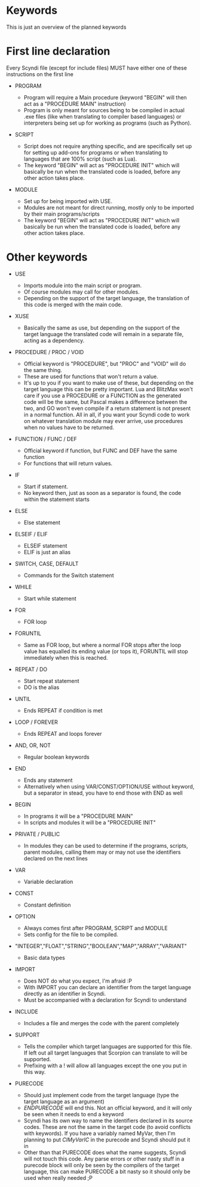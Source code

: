 # Keywords

This is just an overview of the planned keywords

# First line declaration

Every Scyndi file (except for include files) MUST have either one of these instructions on the first line

- PROGRAM
  - Program will require a Main procedure (keyword "BEGIN" will then act as a "PROCEDURE MAIN" instruction)
  - Program is only meant for sources being to be compiled in actual .exe files (like when translating to compiler based languages) or interpreters being set up for working as programs (such as Python).


- SCRIPT
  - Script does not require anything specific, and are specifically set up for setting up add-ons for programs or when translating to languages that are 100% script (such as Lua).
  - The keyword "BEGIN" will act as "PROCEDURE INIT" which will basically be run when the translated code is loaded, before any other action takes place.

- MODULE
  - Set up for being imported with USE.
  - Modules are not meant for direct running, mostly only to be imported by their main programs/scripts
  - The keyword "BEGIN" will act as "PROCEDURE INIT" which will basically be run when the translated code is loaded, before any other action takes place.



# Other keywords
- USE
  - Imports module into the main script or program.
  - Of course modules may call for other modules.
  - Depending on the support of the target language, the translation of this code is merged with the main code.

- XUSE
  - Basically the same as use, but depending on the support of the target language the translated code will remain in a separate file, acting as a dependency.



- PROCEDURE / PROC / VOID
  - Official keyword is "PROCEDURE", but "PROC" and "VOID" will do the same thing.
  - These are used for functions that won't return a value.
  - It's up to you if you want to make use of these, but depending on the target language this can be pretty important. Lua and BlitzMax won't care if you use a PROCEDURE or a FUNCTION as the generated code will be the same, but Pascal makes a difference between the two, and GO won't even compile if a return statement is not present in a normal function. All in all, if you want your Scyndi code to work on whatever translation module may ever arrive, use procedures when no values have to be returned.

- FUNCTION / FUNC / DEF
  - Official keyword if function, but FUNC and DEF have the same function
  - For functions that will return values.

- IF
  - Start if statement.
  - No keyword then, just as soon as a separator is found, the code within the statement starts

- ELSE
  - Else statement

- ELSEIF / ELIF
  - ELSEIF statement
  - ELIF is just an alias

- SWITCH, CASE, DEFAULT
  - Commands for the Switch statement

- WHILE
  - Start while statement

- FOR
  - FOR loop
- FORUNTIL
  - Same as FOR loop, but where a normal FOR stops after the loop value has equalled its ending value (or tops it), FORUNTIL will stop immediately when this is reached.

- REPEAT / DO
  - Start repeat statement
  - DO is the alias

- UNTIL
  - Ends REPEAT if condition is met

- LOOP / FOREVER
  - Ends REPEAT and loops forever

- AND, OR, NOT
  - Regular boolean keywords

- END
  - Ends any statement
  - Alternatively when using VAR/CONST/OPTION/USE without keyword, but a separator in stead, you have to end those with END as well

- BEGIN
  - In programs it will be a "PROCEDURE MAIN"
  - In scripts and modules it will be a "PROCEDURE INIT"


- PRIVATE / PUBLIC
  - In modules they can be used to determine if the programs, scripts, parent modules, calling them may or may not use the identifiers declared on the next lines

- VAR
  - Variable declaration

- CONST
  - Constant definition

- OPTION
  - Always comes first after PROGRAM, SCRIPT and MODULE
  - Sets config for the file to be compiled.

- "INTEGER","FLOAT","STRING","BOOLEAN","MAP","ARRAY","VARIANT"
  - Basic data types

- IMPORT
  - Does NOT do what you expect, I'm afraid :P
  - With IMPORT you can declare an identifier from the target language directly as an identifier in Scyndi.
  - Must be accompanied with a declaration for Scyndi to understand

- INCLUDE
  - Includes a file and merges the code with the parent completely


- SUPPORT
  - Tells the compiler which target languages are supported for this file. If left out all target languages that Scorpion can translate to will be supported.
  - Prefixing with a ! will allow all languages except the one you put in this way.


- PURECODE
  - Should just implement code from the target language (type the target language as an argument)
  - *ENDPURECODE* will end this. Not an official keyword, and it will only be seen when it needs to end a keyword
  - Scyndi has its own way to name the identifiers declared in its source codes. These are not the same in the target code (to avoid conflicts with keywords). If you have a variably named MyVar, then I'm planning to put $CI{MyVar}IC$ in the purecode and Scyndi should put it in
  - Other than that PURECODE does what the name suggests, Scyndi will not touch this code. Any parse errors or other nasty stuff in a purecode block will only be seen by the compilers of the target language, this can make PURECODE a bit nasty so it should only be used when really needed ;P

